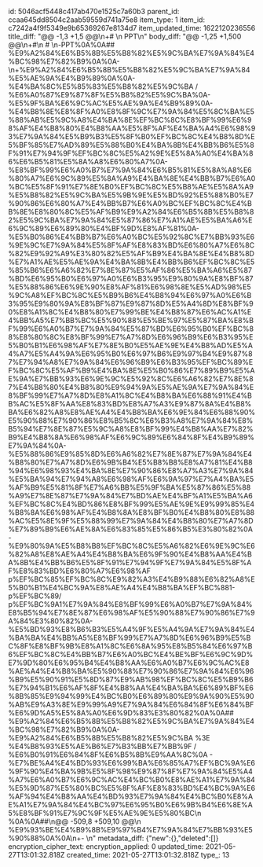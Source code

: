 id: 5046acf5448c417ab470e1525c7a60b3
parent_id: ccaa645dd8504c2aab59559d741a75e8
item_type: 1
item_id: c7242a4f9f5349e9b65369267e8134d7
item_updated_time: 1622120236556
title_diff: "@@ -1,3 +1,5 @@\\n+# \\n PPT\\n"
body_diff: "@@ -1,25 +1,500 @@\\n+#\\n # \\n-PPT%0A%0A## %E9%A2%84%E6%B5%8B%E5%B8%82%E5%9C%BA%E7%9A%84%E4%BC%98%E7%82%B9%0A%0A- \\n+%E9%A2%84%E6%B5%8B%E5%B8%82%E5%9C%BA%E7%9A%84%E5%AE%9A%E4%B9%89%0A%0A- %E4%BA%8C%E5%85%83%E5%B8%82%E5%9C%BA / %E6%A0%87%E9%87%8F%E5%B8%82%E5%9C%BA%0A- %E5%9F%BA%E6%9C%AC%E5%AE%9A%E4%B9%89%0A- %E4%B8%8E%E8%8F%A0%E8%8F%9C%E7%9A%84%E5%8C%BA%E5%88%AB%E5%9C%A8%E4%BA%8E%EF%BC%8C%E8%BF%99%E6%98%AF%E4%B8%80%E4%B8%AA%E5%8F%AF%E4%BA%A4%E6%98%93%E7%9A%84%E5%B9%B3%E5%8F%B0%EF%BC%8C%E4%B8%8D%E5%BF%85%E7%AD%89%E5%88%B0%E4%BA%8B%E4%BB%B6%E5%8F%91%E7%94%9F%EF%BC%8C%E5%A2%9E%E5%8A%A0%E4%BA%86%E6%B5%81%E5%8A%A8%E6%80%A7%0A- %E8%BF%99%E6%A0%B7%E7%9A%84%E6%B5%81%E5%8A%A8%E6%80%A7%E6%9C%89%E5%8A%A9%E4%BA%8E%E4%BB%B7%E6%A0%BC%E5%8F%91%E7%8E%B0%EF%BC%8C%E5%B8%AE%E5%8A%A9%E5%B8%82%E5%9C%BA%E5%9B%9E%E5%BD%92%E5%88%B0%E7%90%86%E6%80%A7%E4%BB%B7%E6%A0%BC%EF%BC%8C%E4%BB%8E%E8%80%8C%E5%AF%B9%E9%A2%84%E6%B5%8B%E5%B8%82%E5%9C%BA%E7%9A%84%E5%87%86%E7%A1%AE%E5%BA%A6%E6%9C%89%E6%89%80%E4%BF%9D%E8%AF%81%0A- %E5%B0%86%E4%BB%B7%E6%A0%BC%E5%92%8C%E7%BB%93%E6%9E%9C%E7%9A%84%E5%8F%AF%E8%83%BD%E6%80%A7%E6%8C%82%E9%92%A9%E3%80%82%E5%AF%B9%E4%BA%8E%E4%B8%8D%E7%A1%AE%E5%AE%9A%E4%BA%8B%E4%BB%B6%EF%BC%8C%E5%85%B6%E6%A6%82%E7%8E%87%E5%AF%86%E5%BA%A6%E5%87%BD%E6%95%B0%E6%97%A0%E6%B3%95%E9%80%9A%E8%BF%87%E5%88%86%E6%9E%90%E8%AF%81%E6%98%8E%E5%AD%98%E5%9C%A8%EF%BC%8C%E5%B9%B6%E4%B8%94%E6%97%A0%E6%B3%95%E9%80%9A%E8%BF%87%E9%87%8D%E5%A4%8D%E8%BF%90%E8%A1%8C%E4%B8%80%E7%99%BE%E4%B8%87%E6%AC%A1%E4%BB%A5%E7%BB%BC%E5%90%88%E5%BE%97%E5%87%BA%E8%BF%99%E6%A0%B7%E7%9A%84%E5%87%BD%E6%95%B0%EF%BC%88%E8%80%8C%E8%BF%99%E7%A7%8D%E6%96%B9%E6%B3%95%E5%B0%B1%E6%98%AF%E7%8E%B0%E5%AE%9E%E4%B8%AD%E5%A4%A7%E5%A4%9A%E6%95%B0%E6%97%B6%E9%97%B4%E9%87%87%E7%94%A8%E7%9A%84%E6%96%B9%E6%B3%95%EF%BC%89%EF%BC%8C%E5%AF%B9%E4%BA%8E%E5%B0%86%E7%89%B9%E5%AE%9A%E7%BB%93%E6%9E%9C%E5%92%8C%E6%A6%82%E7%8E%87%E4%B8%80%E4%B8%80%E9%94%9A%E5%AE%9A%E7%9A%84%E8%BF%99%E7%A7%8D%E8%A1%8C%E4%B8%BA%E6%88%91%E4%BB%AC%E5%8F%AA%E8%83%BD%E8%A7%A3%E9%87%8A%E4%B8%BA%E6%82%A8%E8%AE%A4%E4%B8%BA%E6%9E%84%E6%88%90%E5%90%88%E7%90%86%E8%B5%8C%E6%B3%A8%E7%9A%84%E8%B5%94%E7%8E%87%E5%9C%A8%E8%BF%99%E4%B8%AA%E7%82%B9%E4%B8%8A%E6%98%AF%E6%9C%89%E6%84%8F%E4%B9%89%E7%9A%84%0A- %E5%88%86%E9%85%8D%E6%A6%82%E7%8E%87%E7%9A%84%E4%B8%80%E7%A7%8D%E6%9B%B4%E5%B8%B8%E8%A7%81%E4%B8%94%E6%98%93%E4%BA%8E%E7%90%86%E8%A7%A3%E7%9A%84%E5%BA%94%E7%94%A8%E6%98%AF%E6%9A%97%E7%A4%BA%E5%AF%B9%E5%81%8F%E7%A6%BB%E5%9F%BA%E5%87%86%E5%88%A9%E7%8E%87%E7%9A%84%E7%BD%AE%E4%BF%A1%E5%BA%A6%EF%BC%8C%E4%BD%86%E8%BF%99%E5%AE%9E%E9%99%85%E4%B8%8A%E6%98%AF%E4%B8%8A%E8%BF%B0%E4%B8%80%E8%88%AC%E5%8E%9F%E5%88%99%E7%9A%84%E4%B8%80%E7%A7%8D%E7%89%B9%E6%AE%8A%E6%83%85%E5%86%B5%E3%80%82%0A- %E9%80%9A%E5%B8%B8%EF%BC%8C%E5%A6%82%E6%9E%9C%E6%82%A8%E8%AE%A4%E4%B8%BA%E6%9F%90%E4%B8%AA%E4%BA%8B%E4%BB%B6%E5%8F%91%E7%94%9F%E7%9A%84%E5%8F%AF%E8%83%BD%E6%80%A7%E6%98%AF p%EF%BC%85%EF%BC%8C%E9%82%A3%E4%B9%88%E6%82%A8%E5%B0%B1%E4%BC%9A%E8%AE%A4%E4%B8%BA%EF%BC%881-p%EF%BC%89/ p%EF%BC%9A1%E7%9A%84%E8%BF%99%E6%A0%B7%E7%9A%84%E8%B5%94%E7%8E%87%E6%98%AF%E5%90%88%E7%90%86%E7%9A%84%E3%80%82%0A- %E5%BD%93%E8%B6%B3%E5%A4%9F%E5%A4%9A%E7%9A%84%E4%BA%BA%E4%BB%A5%E8%BF%99%E7%A7%8D%E6%96%B9%E5%BC%8F%E8%BF%9B%E8%A1%8C%E6%8A%95%E8%B5%84%E6%97%B6%EF%BC%8C%E4%BB%B7%E6%A0%BC%E4%BE%BF%E6%9C%9D%E7%9D%80%E6%95%B4%E4%B8%AA%E6%A0%B7%E6%9C%AC%E8%AE%A4%E4%B8%BA%E5%90%88%E7%90%86%E7%9A%84%E6%96%B9%E5%90%91%E5%8D%87%E9%AB%98%EF%BC%8C%E5%B9%B6%E7%94%B1%E6%AF%8F%E4%B8%AA%E4%BA%BA%E6%89%BF%E6%8B%85%E9%94%99%E4%BC%B0%E6%89%80%E9%9A%90%E5%90%AB%E9%A3%8E%E9%99%A9%E7%9A%84%E6%84%8F%E6%84%BF%E6%9D%A5%E5%8A%A0%E6%9D%83%E3%80%82%0A%0A## %E9%A2%84%E6%B5%8B%E5%B8%82%E5%9C%BA%E7%9A%84%E4%BC%98%E7%82%B9%0A%0A- %E9%A2%84%E6%B5%8B%E5%B8%82%E5%9C%BA %3E %E4%B8%93%E5%AE%B6%E7%B3%BB%E7%BB%9F / %E6%B0%91%E6%84%8F%E6%B5%8B%E9%AA%8C%0A  - %E7%BE%A4%E4%BD%93%E6%99%BA%E6%85%A7%EF%BC%9A%E6%9F%90%E4%BA%9B%E5%8F%98%E9%87%8F%E7%9A%84%E5%A4%A7%E6%A0%B7%E6%9C%AC%E4%BC%B0%E8%AE%A1%E7%9A%84%E5%9D%87%E5%80%BC%E5%8F%AF%E8%83%BD%E4%BC%9A%E6%AF%94%E4%B8%AA%E4%BD%93%E7%9A%84%E4%BC%B0%E8%AE%A1%E7%9A%84%E4%BC%97%E6%95%B0%E6%9B%B4%E6%8E%A5%E8%BF%91%E7%9C%9F%E5%AE%9E%E5%80%BC\\n %0A%0A##\\n@@ -509,8 +509,10 @@\\n %E9%93%BE%E4%B9%8B%E9%97%B4%E7%9A%84%E7%BB%93%E5%90%88%0A%0A\\n+- \\n"
metadata_diff: {"new":{},"deleted":[]}
encryption_cipher_text: 
encryption_applied: 0
updated_time: 2021-05-27T13:01:32.818Z
created_time: 2021-05-27T13:01:32.818Z
type_: 13